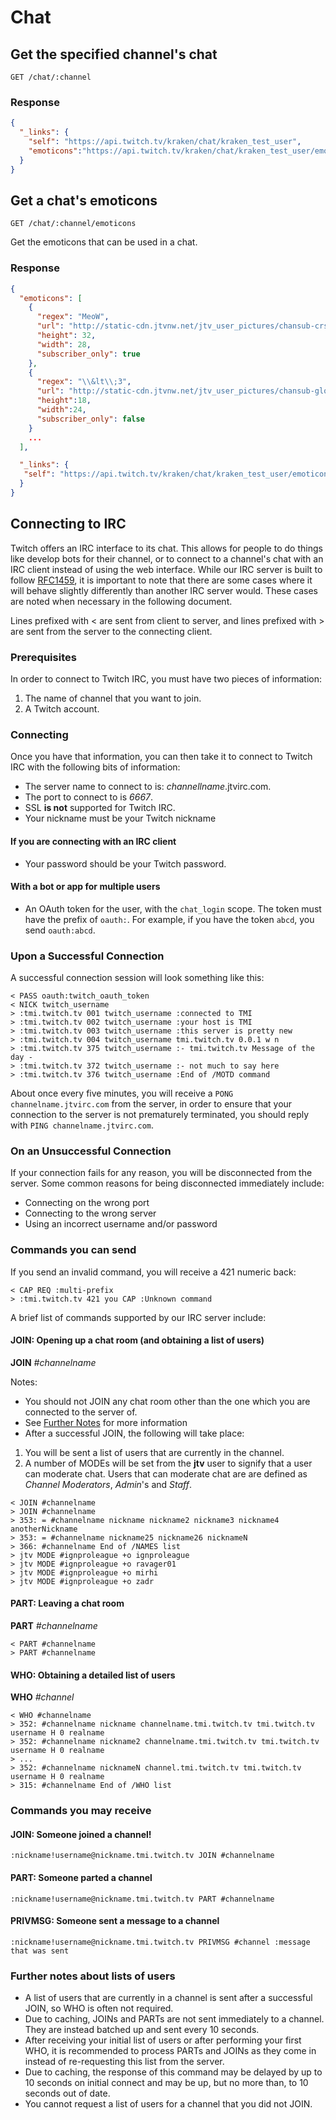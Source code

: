# Chat

## Get the specified channel's chat

`GET /chat/:channel`

### Response

```json
{
  "_links": {
    "self": "https://api.twitch.tv/kraken/chat/kraken_test_user",
    "emoticons":"https://api.twitch.tv/kraken/chat/kraken_test_user/emoticons"
  }
}
```

## Get a chat's emoticons

`GET /chat/:channel/emoticons`

Get the emoticons that can be used in a chat.

### Response

```json
{
  "emoticons": [
    {
      "regex": "MeoW",
      "url": "http://static-cdn.jtvnw.net/jtv_user_pictures/chansub-crs_crumbzz-emoticon-30bc1522fa392415-28x32.png",
      "height": 32,
      "width": 28,
      "subscriber_only": true
    },
    {
      "regex": "\\&lt\\;3",
      "url": "http://static-cdn.jtvnw.net/jtv_user_pictures/chansub-global-emoticon-67cde8d0b7916e57-24x18.png",
      "height":18,
      "width":24,
      "subscriber_only": false
    }
    ...
  ],

  "_links": {
   "self": "https://api.twitch.tv/kraken/chat/kraken_test_user/emoticons"
  }
}
```

## Connecting to IRC

Twitch offers an IRC interface to its chat. This allows for people to do things like develop bots for their channel, or to connect to a channel's chat with an IRC client instead of using the web interface. While our IRC server is built to follow [RFC1459](http://tools.ietf.org/html/rfc1459.html), it is important to note that there are some cases where it will behave slightly differently than another IRC server would. These cases are noted when necessary in the following document.

Lines prefixed with < are sent from client to server, and lines prefixed with > are sent from the server to the connecting client.

### Prerequisites
In order to connect to Twitch IRC, you must have two pieces of information:

1. The name of channel that you want to join.
2. A Twitch account.

### Connecting
Once you have that information, you can then take it to connect to Twitch IRC with the following bits of information:

- The server name to connect to is: *channellname*.jtvirc.com.
- The port to connect to is *6667*.
- SSL **is not** supported for Twitch IRC.
- Your nickname must be your Twitch nickname

#### If you are connecting with an IRC client
- Your password should be your Twitch password.

#### With a bot or app for multiple users
- An OAuth token for the user, with the `chat_login` scope. The token must have the prefix of `oauth:`. For example, if you have the token `abcd`, you send `oauth:abcd`.

### Upon a Successful Connection
A successful connection session will look something like this:
```
< PASS oauth:twitch_oauth_token
< NICK twitch_username
> :tmi.twitch.tv 001 twitch_username :connected to TMI
> :tmi.twitch.tv 002 twitch_username :your host is TMI
> :tmi.twitch.tv 003 twitch_username :this server is pretty new
> :tmi.twitch.tv 004 twitch_username tmi.twitch.tv 0.0.1 w n
> :tmi.twitch.tv 375 twitch_username :- tmi.twitch.tv Message of the day - 
> :tmi.twitch.tv 372 twitch_username :- not much to say here
> :tmi.twitch.tv 376 twitch_username :End of /MOTD command
```

About once every five minutes, you will receive a `PONG channelname.jtvirc.com` from the server, in order to ensure that your connection to the server is not prematurely terminated, you should reply with `PING channelname.jtvirc.com`.

### On an Unsuccessful Connection
If your connection fails for any reason, you will be disconnected from the server. Some common reasons for being disconnected immediately include:

- Connecting on the wrong port
- Connecting to the wrong server
- Using an incorrect username and/or password

### Commands you can send
If you send an invalid command, you will receive a 421 numeric back:
```
< CAP REQ :multi-prefix
> :tmi.twitch.tv 421 you CAP :Unknown command
```

A brief list of commands supported by our IRC server include:
#### JOIN: Opening up a chat room (and obtaining a list of users)
**JOIN** *#channelname*

Notes:

- You should not JOIN any chat room other than the one which you are connected to the server of.
- See [Further Notes](https://github.com/justintv/Twitch-API/blob/master/resources/chat.md#further-notes-about-lists-of-users) for more information
- After a successful JOIN, the following will take place:

1. You will be sent a list of users that are currently in the channel.
2. A number of MODEs will be set from the **jtv** user to signify that a user can moderate chat. Users that can moderate chat are are defined as *Channel Moderators*, *Admin*'s and *Staff*.

```
< JOIN #channelname
> JOIN #channelname
> 353: = #channelname nickname nickname2 nickname3 nickname4 anotherNickname
> 353: = #channelname nickname25 nickname26 nicknameN
> 366: #channelname End of /NAMES list
> jtv MODE #ignproleague +o ignproleague
> jtv MODE #ignproleague +o ravager01
> jtv MODE #ignproleague +o mirhi
> jtv MODE #ignproleague +o zadr
```
#### PART: Leaving a chat room
**PART** *#channelname*
```
< PART #channelname
> PART #channelname
````
#### WHO: Obtaining a detailed list of users
**WHO** *#channel*
```
< WHO #channelname
> 352: #channelname nickname channelname.tmi.twitch.tv tmi.twitch.tv username H 0 realname
> 352: #channelname nickname2 channelname.tmi.twitch.tv tmi.twitch.tv username H 0 realname
> ...
> 352: #channelname nicknameN channel.tmi.twitch.tv tmi.twitch.tv username H 0 realname
> 315: #channelname End of /WHO list
```

### Commands you may receive
#### JOIN: Someone joined a channel!
```:nickname!username@nickname.tmi.twitch.tv JOIN #channelname```

#### PART: Someone parted a channel
```:nickname!username@nickname.tmi.twitch.tv PART #channelname```

#### PRIVMSG: Someone sent a message to a channel
```:nickname!username@nickname.tmi.twitch.tv PRIVMSG #channel :message that was sent```

### Further notes about lists of users

- A list of users that are currently in a channel is sent after a successful JOIN, so WHO is often not required.
- Due to caching, JOINs and PARTs are not sent immediately to a channel. They are instead batched up and sent every 10 seconds.
- After receiving your initial list of users or after performing your first WHO, it is recommended to process PARTs and JOINs as they come in instead of re-requesting this list from the server.
- Due to caching, the response of this command may be delayed by up to 10 seconds on initial connect and may be up, but no more than, to 10 seconds out of date.
- You cannot request a list of users for a channel that you did not JOIN.
